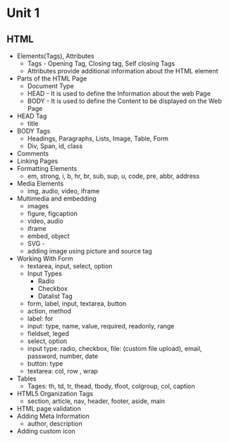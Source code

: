 # Unit 1

## HTML

- Elements(Tags), Attributes
  - Tags - Opening Tag, Closing tag, Self closing Tags
  - Attributes provide additional information about the HTML element
- Parts of the HTML Page
  - Document Type
  - HEAD - It is used to define the Information about the web Page
  - BODY - It is used to define the Content to be displayed on the Web Page
- HEAD Tag
  - title
- BODY Tags
  - Headings, Paragraphs, Lists, Image, Table, Form
  - Div, Span, id, class
- Comments
- Linking Pages
- Formatting Elements
  - em, strong, i, b, hr, br, sub, sup, u, code, pre, abbr, address
- Media Elements
  - img, audio, video, iframe
- Multimedia and embedding
  - images
  - figure, figcaption
  - video, audio
  - iframe
  - embed, object
  - SVG -
  - adding image using picture and source tag
- Working With Form
  - textarea, input, select, option
  - Input Types
    - Radio
    - Checkbox
    - Datalist Tag
  - form, label, input, textarea, button
  - action, method
  - label: for
  - input: type, name, value, required, readonly, range
  - fieldset, leged
  - select, option
  - input type: radio, checkbox, file: (custom file upload), email, password, number, date
  - button: type
  - textarea: col, row , wrap
- Tables
  - Tages: th, td, tr, thead, tbody, tfoot, colgroup, col, caption
- HTML5 Organization Tags
  - section, article, nav, header, footer, aside, main
- HTML page validation
- Adding Meta Information
  - author, description
- Adding custom icon
